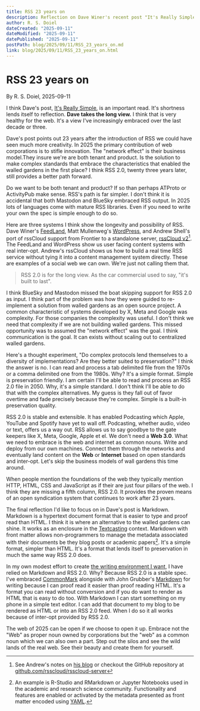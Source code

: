 ```yaml
---
title: RSS 23 years on
description: Reflection on Dave Winer's recent post "It's Really Simple"
author: R. S. Doiel
dateCreated: "2025-09-11"
dateModified: "2025-09-11"
datePublished: "2025-09-11"
postPath: blog/2025/09/11/RSS_23_years_on.md
link: blog/2025/09/11/RSS_23_years_on.html
---
```


# RSS 23 years on

By R. S. Doiel, 2025-09-11

I think Dave's post, [It's Really Simple](http://scripting.com/2025/09/11/123936.html?title=itsReallySimple), is an important read. It's shortness lends itself to reflection. **Dave takes the long view.** I think that is very healthy for the web. It's a view I've increasingly embraced over the last decade or three.

Dave's post points out 23 years after the introduction of RSS we could have seen much more creativity. In 2025 the primary contribution of web corporations is to stifle innovation. The "network effect" is their business model.They insure we're are both tenant and product. Is the solution to make complex standards that embrace the characteristics that enabled the walled gardens in the first place? I think RSS 2.0, twenty three years later, still provides a better path forward.

Do we want to be both tenant and product? If so than perhaps ATProto or ActivityPub make sense. RSS's path is far simpler. I don't think it is accidental that both Mastodon and BlueSky embraced RSS output. In 2025 lots of languages come with mature RSS libraries. Even if you need to write your own the spec is simple enough to do so.

Here are three systems I think show the longevity and possibility of RSS. Dave Winer's [FeedLand](https://feedland.org), Matt Mullenweg's [WordPress](https://wordpress.com), and Andrew Shell's port of rssCloud support from Frontier to a standalone server, [rssCloud v2](https://rpc.rsscloud.io/)[^1]. The FeedLand and WordPress show us user facing content systems with real inter-opt. Andrew's rssCloud shows us how to build a real time RSS service without tying it into a content management system directly. These are examples of a social web we can own. We're just not calling them that.

[^1]: See Andrew's notes on [his blog](https://blog.andrewshell.org/notes/rsscloud-server/) or checkout the GitHub repository at [github.com/rsscloud/rsscloud-server](https://github.com/rsscloud/rsscloud-server)

> RSS 2.0 is for the long view. As the car commercial used to say, "it's built to last".

I think BlueSky and Mastodon missed the boat skipping support for RSS 2.0 as input. I think part of the problem was how they were guided to re-implement a solution from walled gardens as an open source project. A common characteristic of systems developed by X, Meta and Google was complexity. For those companies the complexity was useful. I don't think we need that complexity if we are not building walled gardens. This missed opportunity was to assumed the "network effect" was the goal. I think communication is the goal. It can exists without scaling out to centralized walled gardens.

Here's a thought experiment, "Do complex protocols lend themselves to a diversity of implementations? Are they better suited to preservation?" I think the answer is no. I can read and process a tab delimited file from the 1970s or a comma delimited one from the 1980s. Why? It's a simple format. Simple is preservation friendly. I am certain I'll be able to read and process an RSS 2.0 file in 2050. Why, it's a simple standard. I don't think I'll be able to do that with the complex alternatives. My guess is they fall out of favor overtime and fade precisely because they're complex. Simple is a built-in preservation quality.

RSS 2.0 is stable and extensible. It has enabled Podcasting which Apple, YouTube and Spotify have yet to wall off. Podcasting, whether audio, video or text, offers us a way out. RSS allows us to say goodbye to the gate keepers like X, Meta, Google, Apple et el. We don't need a __Web 3.0__. What we need to embrace is the web and internet as common nouns. Write and deploy from our own machines. Connect them through the networks and eventually land content on the __Web__ or __Internet__ based on open standards and inter-opt. Let's skip the business models of wall gardens this time around.

When people mention the foundations of the web they typically mention HTTP, HTML, CSS and JavaScript as if their are just four pillars of the web. I think they are missing a fifth column, RSS 2.0. It provides the proven means of an open syndication system that continues to work after 23 years. 

The final reflection I'd like to focus on in Dave's post is Markdown. Markdown is a hypertext document format that is easier to type and proof read than HTML. I think it is where an alternative to the walled gardens can shine.  It works as an enclosure in the [Textcasting](https://textcasting.org) context.  Markdown with front matter allows non-programmers to manage the metadata associated with their documents be they blog posts or academic papers[^2]. It's a simple format, simpler than HTML. It's a format that lends itself to preservation in much the same way RSS 2.0 does.

[^2]: An example is R-Studio and RMarkdown or Jupyter Notebooks used in the academic and research science community. Functionality and features are enabled or activated by the metadata presented as front matter encoded using [YAML](https://yaml.org/).

In my own modest effort to create [the writing environment I want](https://rsdoiel.github.io/antennaApp "antennaApp is a feed oriented static content system build around Markdown and RSS 2.0"), I have relied on Markdown and RSS 2.0. Why? Because RSS 2.0 is a stable spec. I've embraced [CommonMark](https://commonmark.org) alongside with John Grubber's [Markdown](https://daringfireball.net/projects/markdown/) for writing because I can proof read it easier than proof reading HTML. It's a format you can read without conversion and if you do want to render as HTML that is easy to do too. With Markdown I can start something on my phone in a simple text editor. I can add that document to my blog to be rendered as HTML or into an RSS 2.0 feed. When I do so it all works because of inter-opt provided by RSS 2.0.

The web of 2025 can be open if we choose to open it up. Embrace not the "Web" as proper noun owned by corporations but the "web" as a common noun which we can also own a part. Step out the silos and see the wild lands of the real web. See their beauty and create them for yourself.
